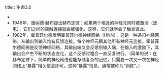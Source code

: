 title:: 生命3.0

-
- 1949年，唐纳德·赫布提出赫布定律：如果两个相近的神经元同时被激活（放电），它们之间的突触连接就会被强化，这样，它们就学会了触发彼此。
- 1982年，霍普菲尔德发明霍普菲尔德神经网络（HNN），这是一种递归神经网络，从输出到输入均有反馈连接，每个神经元跟其他所有神经元连接。霍普菲尔德网络是反馈神经网络，其输出端又会反馈到输入端，在输入的激励下，其输出会产生不断的状态变化，这个反馈过程会一直反复进行。（简单的说：在赫布定律下，简单的神经网络也能存储复杂的记忆，只需要一次又一次在神经网络上“暴露”相关信息即可。这种“暴露”信息，通常被称为“训练”。）